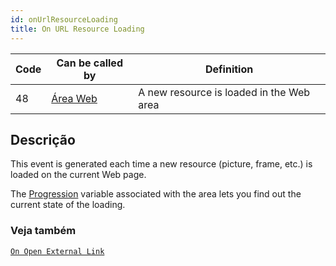 ```yaml
---
id: onUrlResourceLoading
title: On URL Resource Loading
---
```


| Code | Can be called by                            | Definition                               |
| ---- | ------------------------------------------- | ---------------------------------------- |
| 48   | [Área Web](FormObjects/webArea_overview.md) | A new resource is loaded in the Web area |


## Descrição

This event is generated each time a new resource (picture, frame, etc.) is loaded on the current Web page.

The [Progression](FormObjects/properties_WebArea.md#progression) variable associated with the area lets you find out the current state of the loading.


### Veja também
[`On Open External Link`](onOpenExternalLink.md)